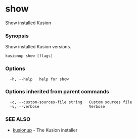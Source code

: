 # show

Show installed Kusion

### Synopsis

Show installed Kusion versions.

```
kusionup show [flags]
```

### Options

```
  -h, --help   help for show
```

### Options inherited from parent commands

```
  -c, --custom-sources-file string   Custom sources file
  -v, --verbose                      Verbose
```

### SEE ALSO

* [kusionup](index.md)	 - The Kusion installer
